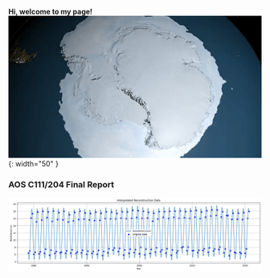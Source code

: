 **Hi, welcome to my page!**
![](assets/IMG/gif.gif){: width="50" }


### AOS C111/204 Final Report

<a href="https://cyricng.github.io/atmoscyric.github.io/project.html">
  <img src="assets/IMG/Interpolated Data.png" alt="Link to final project">
</a>

